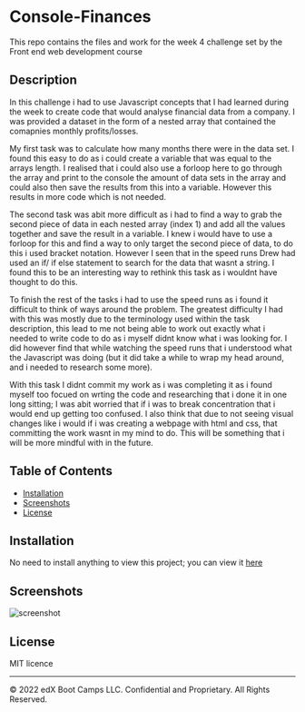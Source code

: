 # Console-Finances
This repo contains the files and work for the week 4 challenge set by the Front end web development course

## Description
In this challenge i had to use Javascript concepts that I had learned during the week to create code that would analyse financial data from a company. 
 I was provided a dataset in the form of a nested array that contained the comapnies monthly profits/losses.

  My first task was to calculate how many months there were in the data set. I found this easy to do as i could create a variable that was equal to the arrays length. I realised that i could also use a forloop here to go through the array and print to the console the amount of data sets in the array and could also then save the results from this into a variable. However this results in more code which is not needed.
  
  The second task was abit more difficult as i had to find a way to grab the second piece of data in each nested array (index 1) and add all the values together and save the result in a variable. I knew i would have to use a forloop for this and find a way to only target the second piece of data, to do this i used bracket notation. However I seen that in the speed runs Drew had used an if/ if else statement to search for the data that wasnt a string. I found this to be an interesting way to rethink this task as i wouldnt have thought to do this.

  To finish the rest of the tasks i had to use the speed runs as i found it difficult to think of ways around the problem. The greatest difficulty I had with this was mostly due to the terminology used within the task description, this lead to me not being able to work out exactly what i needed to write code to do as i myself didnt know what i was looking for.
   I did however find that while watching the speed runs that i understood what the Javascript was doing (but it did take a while to wrap my head around, and i needed to research some more).

With this task I didnt commit my work as i was completing it as i found myself too focued on wrting the code and researching that i done it in one long sitting; I was abit worried that if i was to break concentration that i would end up getting too confused. I also think that due to not seeing visual changes like i would if i was creating a webpage with html and css, that committing the work wasnt in my mind to do. This will be something that i will be more mindful with in the future. 

## Table of Contents

- [Installation](#installation)
- [Screenshots](#screenshots)
- [License](#license)

## Installation

No need to install anything to view this project; you can view it [here](https://chriskeno95.github.io/bootstrap-portfolio-site/)


## Screenshots

![screenshot](assets/images/fullpage-ss.png)

## License

MIT licence

---

© 2022 edX Boot Camps LLC. Confidential and Proprietary. All Rights Reserved.

